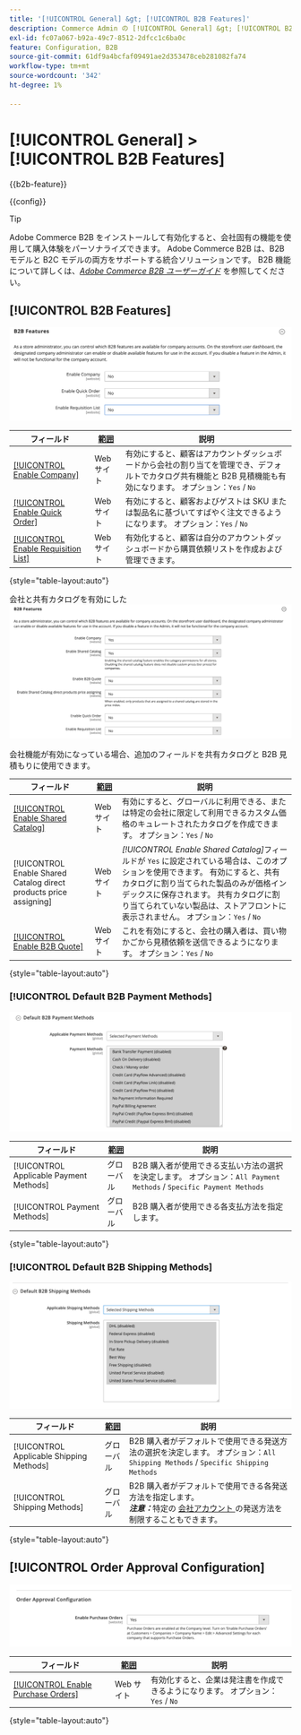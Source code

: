 ```yaml
---
title: '[!UICONTROL General] &gt; [!UICONTROL B2B Features]'
description: Commerce Admin の [!UICONTROL General] &gt; [!UICONTROL B2B Features] ページで設定を確認します。
exl-id: fc07a067-b92a-49c7-8512-2dfcc1c6ba0c
feature: Configuration, B2B
source-git-commit: 61df9a4bcfaf09491ae2d353478ceb281082fa74
workflow-type: tm+mt
source-wordcount: '342'
ht-degree: 1%

---
```


# [!UICONTROL General] > [!UICONTROL B2B Features]

{{b2b-feature}}

{{config}}

>[!TIP]
>
>Adobe Commerce B2B をインストールして有効化すると、会社固有の機能を使用して購入体験をパーソナライズできます。 Adobe Commerce B2B は、B2B モデルと B2C モデルの両方をサポートする統合ソリューションです。 B2B 機能について詳しくは、[_Adobe Commerce B2B ユーザーガイド_](https://experienceleague.adobe.com/docs/commerce-admin/b2b/introduction.html?lang=ja) を参照してください。

## [!UICONTROL B2B Features]

![B2B の機能 ](./assets/b2b-features.png)<!-- zoom -->

| フィールド | [ 範囲 ](../../getting-started/websites-stores-views.md#scope-settings) | 説明 |
|------- |----------------------------------------------------------------------- |------------ |
| [[!UICONTROL Enable Company]](../../b2b/account-companies.md) | Web サイト | 有効にすると、顧客はアカウントダッシュボードから会社の割り当てを管理でき、デフォルトでカタログ共有機能と B2B 見積機能も有効になります。 オプション：`Yes` / `No` |
| [[!UICONTROL Enable Quick Order]](../../b2b/quick-order.md) | Web サイト | 有効にすると、顧客およびゲストは SKU または製品名に基づいてすばやく注文できるようになります。 オプション：`Yes` / `No` |
| [[!UICONTROL Enable Requisition List]](../../b2b/configure-requisition-lists.md) | Web サイト | 有効化すると、顧客は自分のアカウントダッシュボードから購買依頼リストを作成および管理できます。 |

{style="table-layout:auto"}

会社と共有カタログを有効にした ![B2B 機能 ](./assets/b2b-features-company-enabled.png)<!-- zoom -->

会社機能が有効になっている場合、追加のフィールドを共有カタログと B2B 見積もりに使用できます。

| フィールド | [ 範囲 ](../../getting-started/websites-stores-views.md#scope-settings) | 説明 |
|------- |----------------------------------------------------------------------- |------------ |
| [[!UICONTROL Enable Shared Catalog]](../../b2b/catalog-shared.md) | Web サイト | 有効にすると、グローバルに利用できる、または特定の会社に限定して利用できるカスタム価格のキュレートされたカタログを作成できます。 オプション：`Yes` / `No` |
| [!UICONTROL Enable Shared Catalog direct products price assigning] | Web サイト | _[!UICONTROL Enable Shared Catalog]_&#x200B;フィールドが `Yes` に設定されている場合は、このオプションを使用できます。 有効にすると、共有カタログに割り当てられた製品のみが価格インデックスに保存されます。 共有カタログに割り当てられていない製品は、ストアフロントに表示されません。 オプション：`Yes` / `No` |
| [[!UICONTROL Enable B2B Quote]](../../b2b/configure-quotes.md) | Web サイト | これを有効にすると、会社の購入者は、買い物かごから見積依頼を送信できるようになります。 オプション：`Yes` / `No` |

{style="table-layout:auto"}

### [!UICONTROL Default B2B Payment Methods]

![B2B 設定 – デフォルトの支払方法設定 ](./assets/b2b-features-default-payment-methods.png)<!-- zoom -->

| フィールド | [ 範囲 ](../../getting-started/websites-stores-views.md#scope-settings) | 説明 |
|------- |----------------------------------------------------------------------- |------------ |
| [!UICONTROL Applicable Payment Methods] | グローバル | B2B 購入者が使用できる支払い方法の選択を決定します。 オプション：`All Payment Methods` / `Specific Payment Methods` |
| [!UICONTROL Payment Methods] | グローバル | B2B 購入者が使用できる各支払方法を指定します。 |

{style="table-layout:auto"}

### [!UICONTROL Default B2B Shipping Methods]

![B2B 設定 – デフォルトの発送方法 ](./assets/b2b-features-shipping-methods.png)<!-- zoom -->

| フィールド | [ 範囲 ](../../getting-started/websites-stores-views.md#scope-settings) | 説明 |
|------- |----------------------------------------------------------------------- |------------ |
| [!UICONTROL Applicable Shipping Methods] | グローバル | B2B 購入者がデフォルトで使用できる発送方法の選択を決定します。 オプション：`All Shipping Methods` / `Specific Shipping Methods` |
| [!UICONTROL Shipping Methods] | グローバル | B2B 購入者がデフォルトで使用できる各発送方法を指定します。 <br/>**_注意：_**&#x200B;特定の [ 会社アカウント ](../../b2b/account-companies.md) の発送方法を制限することもできます。 |

{style="table-layout:auto"}

## [!UICONTROL Order Approval Configuration]

![B2B の機能 – 注文の承認設定 ](./assets/b2b-features-order-approval.png)<!-- zoom -->

| フィールド | [ 範囲 ](../../getting-started/websites-stores-views.md#scope-settings) | 説明 |
|------- |----------------------------------------------------------------------- |------------ |
| [[!UICONTROL Enable Purchase Orders]](../../stores-purchase/purchase-order.md) | Web サイト | 有効化すると、企業は発注書を作成できるようになります。 オプション：`Yes` / `No` |

{style="table-layout:auto"}


